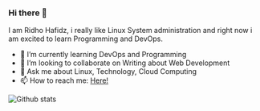 ### Hi there 👋

I am Ridho Hafidz, i really like Linux System administration and right now i am excited to learn Programming and DevOps.
- 🌱 I’m currently learning DevOps and Programming
- 👯 I’m looking to collaborate on Writing about Web Development
- 💬 Ask me about Linux, Technology, Cloud Computing
- 📫 How to reach me: [Here!](mailto:mridhohafidz12@gmail.com)

![Github stats](https://github-readme-stats.vercel.app/api?username=ridhohafidz&theme=highcontrast&show_icons=true&count_private=true)
<!--
**ridhohafidz/ridhohafidz** is a ✨ _special_ ✨ repository because its `README.md` (this file) appears on your GitHub profile.

Here are some ideas to get you started:

- 🔭 I’m currently working on ...
- 🌱 I’m currently learning ...
- 👯 I’m looking to collaborate on ...
- 🤔 I’m looking for help with ...
- 💬 Ask me about ...
- 📫 How to reach me: ...
- 😄 Pronouns: ...
- ⚡ Fun fact: ...
-->
